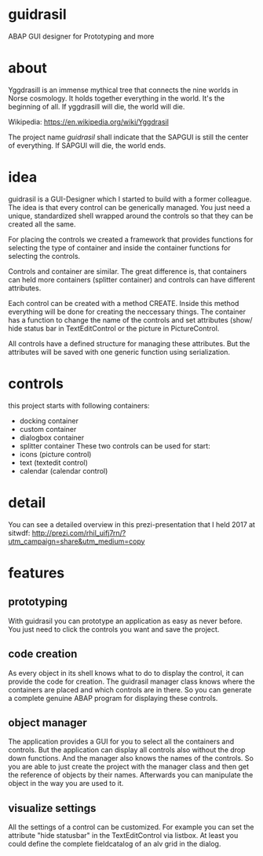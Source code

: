 # guidrasil
ABAP GUI designer for Prototyping and more

# about
Yggdrasill is an immense mythical tree that connects the nine worlds in Norse cosmology. It holds together everything in the world. It's the beginning of all. If yggdrasill will die, the world will die.

Wikipedia: https://en.wikipedia.org/wiki/Yggdrasil

The project name _guidrasil_ shall indicate that the SAPGUI is still the center of everything. If SAPGUI will die, the world ends. 

# idea
guidrasil is a GUI-Designer which I started to build with a former colleague. The idea is that every control can be generically managed. You just need a unique, standardized shell wrapped around the controls so that they can be created all the same. 

For placing the controls we created a framework that provides functions for selecting the type of container and inside the container functions for selecting the controls.

Controls and container are similar. The great difference is, that containers can held more containers (splitter container) and controls can have different attributes.

Each control can be created with a method CREATE. Inside this method everything will be done for creating the neccessary things. The container has a function to change the name of the controls and set attributes (show/ hide status bar in TextEditControl or the picture in PictureControl.

All controls have a defined structure for managing these attributes. But the attributes will be saved with one generic function using serialization.

# controls
this project starts with following containers:
- docking container
- custom container
- dialogbox container
- splitter container
These two controls can be used for start:
- icons (picture control)
- text (textedit control)
- calendar (calendar control)

# detail
You can see a detailed overview in this prezi-presentation that I held 2017 at sitwdf:
http://prezi.com/rhil_uifj7rn/?utm_campaign=share&utm_medium=copy

# features

## prototyping
With guidrasil you can prototype an application as easy as never before. You just need to click the controls you want and save the project.

## code creation
As every object in its shell knows what to do to display the control, it can provide the code for creation. The guidrasil manager class knows where the containers are placed and which controls are in there. So you can generate a complete genuine ABAP program for displaying these controls.

## object manager
The application provides a GUI for you to select all the containers and controls. But the application can display all controls also without the drop down functions. And the manager also knows the names of the controls. So you are able to just create the project with the manager class and then get the reference of objects by their names. Afterwards you can manipulate the object in the way you are used to it.

## visualize settings
All the settings of a control can be customized. For example you can set the attribute "hide statusbar" in the TextEditControl via listbox. At least you could define the complete fieldcatalog of an alv grid in the dialog.  


